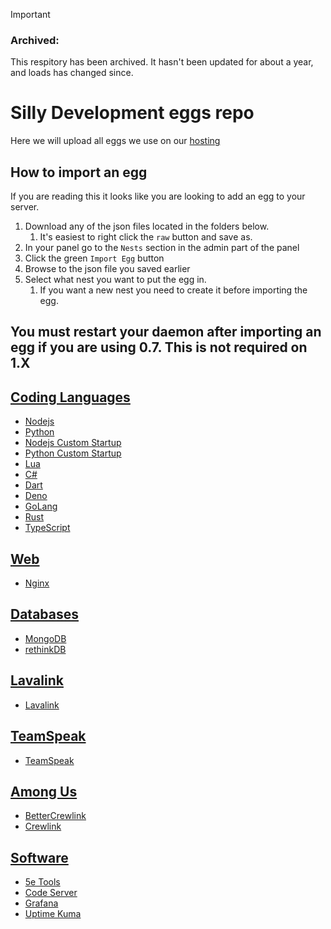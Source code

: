 > [!IMPORTANT]
>
> ### Archived:
>
> This respitory has been archived. It hasn't been updated for about a year, and loads has changed since.
# Silly Development eggs repo

Here we will upload all eggs we use on our [hosting](https://sillydevelopment.co.uk)

## How to import an egg

If you are reading this it looks like you are looking to add an egg to your server.

1. Download any of the json files located in the folders below.
   1. It's easiest to right click the `raw` button and save as.
2. In your panel go to the `Nests` section in the admin part of the panel
3. Click the green `Import Egg` button
4. Browse to the json file you saved earlier
5. Select what nest you want to put the egg in.
   1. If you want a new nest you need to create it before importing the egg.

## You must restart your daemon after importing an egg if you are using 0.7. This is not required on 1.X

## [Coding Languages](/Coding%20Languages)

* [Nodejs](/Coding%20Languages/Nodejs.json)
* [Python](/Coding%20Languages/Python.json)
* [Nodejs Custom Startup](/Coding%20Languages/Nodejs%20Custom%20Startup.json)
* [Python Custom Startup](/Coding%20Languages/Python%20Custom%20Startup.json)
* [Lua](/Coding%20Languages/Lua.json)
* [C#](/Coding%20Languages/C%23.json)
* [Dart](/Coding%20Languages/Dart.json)
* [Deno](/Coding%20Languages/Deno.json)
* [GoLang](/Coding%20Languages/GoLang.json)
* [Rust](/Coding%20Languages/Rust.json)
* [TypeScript](/Coding%20Languages/TypeScript.json)

## [Web](/Web)

* [Nginx](/Web/Nginx.json)

## [Databases](/Databases)

* [MongoDB](/Databases/MongoDB.json)
* [rethinkDB](/Databases/rethinkDB.json)

## [Lavalink](/Lavalink)

* [Lavalink](/Lavalink/Lavalink.json)

## [TeamSpeak](/TeamSpeak)

* [TeamSpeak](/TeamSpeak/TeamSpeak.json)

## [Among Us](/Among%20Us)

* [BetterCrewlink](/Among%20Us/BetterCrewlink.json)
* [Crewlink](/Among%20Us/Crewlink.json)

## [Software](/Software)

* [5e Tools](/Software/5e%20Tools.json)
* [Code Server](/Software/Code%20Server.json)
* [Grafana](/Software/Grafana.json)
* [Uptime Kuma](/Software/Uptime%20Kuma.json)
